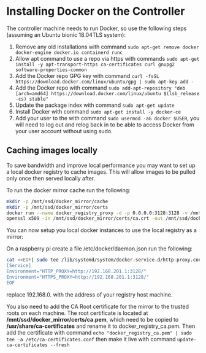 # Installing Docker on the Controller

The controller machine needs to run Docker, so use the following steps (assuming an Ubuntu bionic 18.04TLS system):

1. Remove any old installations with command ```sudo apt-get remove docker docker-engine docker.io containerd runc```
2. Allow apt command to use a repo via https with commands ```sudo apt-get install -y apt-transport-https ca-certificates curl gnupg2 software-properties-common```
3. Add the Docker repo GPG key with command ```curl -fsSL https://download.docker.com/linux/ubuntu/gpg | sudo apt-key add -```
4. Add the Docker repo with command ```sudo add-apt-repository "deb [arch=amd64] https://download.docker.com/linux/ubuntu $(lsb_release -cs) stable"```
5. Update the package index with command ```sudo apt-get update```
6. Install Docker with command ```sudo apt-get install -y docker-ce```
7. Add your user to the with command ```sudo usermod -aG docker $USER```, you will need to log out and relog back in to be able to access Docker from your user account without using sudo.

## Caching images locally

To save bandwidth and improve local performance you may want to set up a local docker registry to cache images.  This will allow images to be pulled only once then served locally after.

To run the docker mirror cache run the following:

```bash
mkdir -p /mnt/ssd/docker_mirror/cache
mkdir -p /mnt/ssd/docker_mirror/certs
docker run --name docker_registry_proxy -d -p 0.0.0.0:3128:3128 -v /mnt/ssd/docker_mirror/cache:/docker_mirror_cache        -v /mnt/ssd/docker_mirror/certs:/ca -e REGISTRIES="k8s.gcr.io gcr.io quay.io" -e AUTH_REGISTRIES="" --restart=always rpardini/docker-registry-proxy:0.2.4
openssl x509 -in /mnt/ssd/docker_mirror/certs/ca.crt -out /mnt/ssd/docker_mirror/certs/ca.pem -outform PEM
```

You can now setup you local docker instances to use the local registry as a mirror:

On a raspberry pi create a file /etc/docker/daemon.json run the following:

```bash
cat <<EOF| sudo tee /lib/systemd/system/docker.service.d/http-proxy.conf
[Service]
Environment="HTTP_PROXY=http://192.168.201.1:3128/"
Environment="HTTPS_PROXY=http://192.168.201.1:3128/"
EOF 
```

replace 192.168.0. with the address of your registry host machine.

You also need to add the CA Root certificate for the mirror to the trusted roots on each machine.  The root certificate is located at **/mnt/ssd/docker_mirror/certs/ca.pem**, which need to be copied to **/usr/share/ca-certificates** and rename it to docker_registry_ca.pem.  Then add the certificate with command ```echo "docker_registry_ca.pem" | sudo tee -a /etc/ca-certificates.conf``` then make it live with command ```update-ca-certificates --fresh```

